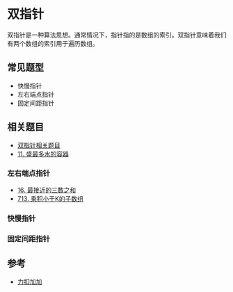 # 双指针
双指针是一种算法思想。通常情况下，指针指的是数组的索引。双指针意味着我们有两个数组的索引用于遍历数组。

## 常见题型
- 快慢指针
- 左右端点指针
- 固定间距指针

## 相关题目
- [双指针相关题目](https://github.com/Noa-p/algorithm-learning/issues?q=is%3Aissue+is%3Aopen+label%3A%E5%8F%8C%E6%8C%87%E9%92%88)
- [11. 盛最多水的容器](https://leetcode-cn.com/problems/container-with-most-water/)

### 左右端点指针
- [16. 最接近的三数之和](https://leetcode-cn.com/problems/3sum-closest/)
- [713. 乘积小于K的子数组](https://leetcode-cn.com/problems/subarray-product-less-than-k/)
### 快慢指针
### 固定间距指针

## 参考
- [力扣加加](https://github.com/leetcode-pp/91alg-2/blob/master/lecture/basic-05.md)
